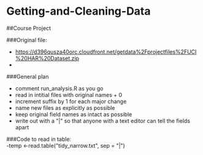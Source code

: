 # Getting-and-Cleaning-Data
##Course Project

###Original file:
- https://d396qusza40orc.cloudfront.net/getdata%2Fprojectfiles%2FUCI%20HAR%20Dataset.zip
- 


###General plan
- comment run_analysis.R as you go
- read in intitial files with original names + 0
- increment suffix by 1 for each major change
- name new files as explicitly as possible
- keep original field names as intact as possible 
- write out with a "|" so that anyone with a text editor can tell the fields apart


###Code to read in table:  
-temp <-read.table("tidy_narrow.txt", sep = "|")
